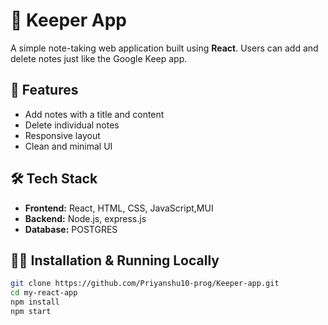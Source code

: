 # 📝 Keeper App

A simple note-taking web application built using **React**. Users can add and delete notes just like the Google Keep app.

## 🚀 Features

- Add notes with a title and content
- Delete individual notes
- Responsive layout
- Clean and minimal UI

## 🛠️ Tech Stack

- **Frontend:** React, HTML, CSS, JavaScript,MUI
- **Backend:** Node.js, express.js
- **Database:** POSTGRES





## 🧑‍💻 Installation & Running Locally

```bash
git clone https://github.com/Priyanshu10-prog/Keeper-app.git
cd my-react-app
npm install
npm start



